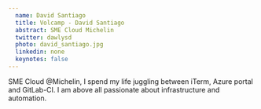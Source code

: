 ```yaml
---
  name: David Santiago
  title: Volcamp - David Santiago
  abstract: SME Cloud Michelin
  twitter: dawlysd
  photo: david_santiago.jpg
  linkedin: none
  keynotes: false
---
```

SME Cloud @Michelin, I spend my life juggling between iTerm, Azure portal and GitLab-CI. I am above all passionate about infrastructure and automation.